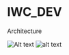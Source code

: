 # IWC_DEV

Architecture

![Alt text](/Users/gyuraekim/Desktop/test.jpg)
![alt text](/Users/gyuraekim/Desktop/test.jpg)

